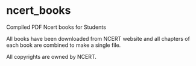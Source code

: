 # ncert_books
Compiled PDF Ncert books for Students

All books have been downloaded from NCERT website and all chapters of each book are combined to make a single file.

All copyrights are owned by NCERT.
